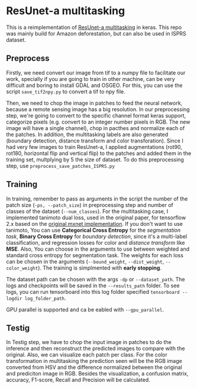 # ResUnet-a multitasking

This is a reimplementation of [ResUnet-a multitasking](https://github.com/feevos/resuneta) in keras. This repo was mainly build for Amazon deforestation, but can also be used in ISPRS dataset.

## Preprocess

Firstly, we need convert our image from tif to a numpy file to facilitate our work, specially if you are going to train in other machine, can be very difficult and boring to install GDAL and OSGEO. For this, you can use the script `save_tif2npy.py` to convert a tif to npy file. 

Then, we need to chop the image in patches to feed the neural network, because a remote sensing image has a big resolution. In our preprocessing step, we're going to convert to the specific channel format keras support, categorize pixels (e.g. convert to an integer number pixels in RGB. The new image will have a single channel), chop in pacthes and normalize each of the patches. In addition, the multitasking labels are also generated (boundary detection, distance transform and color transforation). Since I had very few images to train ResUnet-a, I applied augmentations (rot90, rot180, horizontal flip and vertical flip) to the patches and added them in the training set, multplying by 5 the size of dataset. To do this preprocessing step, use `preprocess_save_patches_ISPRS.py`

## Training

In training, remember to pass as arguments in the script the number of the patch size (`-ps, --patch_size`) in preprocessing step and number of classes of the dataset (`--num_classes`). For the multitasking case, I implemented tanimoto dual loss, used in the original paper, for tensorflow 2.x based on the [original mxnet implementation](https://github.com/feevos/resuneta/blob/master/nn/loss/loss.py). If you don't want to use tanimoto, You can use **Categorical Cross Entropy** for the *segmentation task*, **Binary Cross Entropy** for *boundary detection*, since it's a multi-label classification, and regression losses for color and *distance transform* like **MSE**. Also, You can choose in the arguments to use between weighted and standard cross entropy for segmentation task. The weights for each loss can be chosen in the arguments (`--bound_weight`, `--dist_weight`, `--color_weight`). The training is simplmented with **early stopping**. 

The dataset path can be chosen with the args `-dp` or `--dataset_path`. The logs and checkpoints will be saved in the `--results_path` folder. To see logs, you can run tensorboard into this log folder specified ``tensorboard --logdir log_folder_path``.

GPU parallel is supported and ca be eabled with `--gpu_parallel`.

## Testig

In Testig step, we have to chop the input image in patches to do the inference and then reconstruct the predicted images to compare with the original. Also, we can visualize each patch per class. For the color transformation in multitasking the prediction seen will be the RGB image converted from HSV and the difference normalized between the original and prediciton image in RGB. Besides the visualization, a confusion matrix, accuracy, F1-score, Recall and Precision will be calculated.
